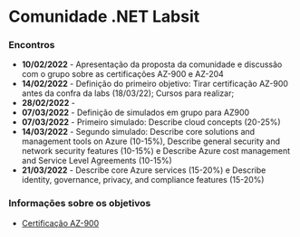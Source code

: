 # Comunidade .NET Labsit

### Encontros
- **10/02/2022** - Apresentação da proposta da comunidade e discussão com o grupo sobre as certificações AZ-900 e AZ-204
- **14/02/2022** - Definição do primeiro objetivo: Tirar certificação AZ-900 antes da confra da labs (18/03/22); Cursos para realizar;
- **28/02/2022** -
- **07/03/2022** - Definição de simulados em grupo para AZ900
- **07/03/2022** - Primeiro simulado: Describe cloud concepts (20-25%)
- **14/03/2022** - Segundo simulado: Describe core solutions and management tools on Azure (10-15%), Describe general security and network security features (10-15%) e Describe Azure cost management and Service Level Agreements (10-15%)
- **21/03/2022** - Describe core Azure services (15-20%) e Describe identity, governance, privacy, and compliance features (15-20%)

### Informações sobre os objetivos 
- [Certificação AZ-900](https://github.com/assis402/labsit-dotnet-community/blob/main/objetivos/AZ-900.md)
